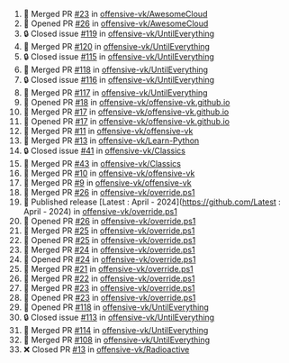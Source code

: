 <!--START_SECTION:activity-->
1. 🎉 Merged PR [#23](https://github.com/offensive-vk/AwesomeCloud/pull/23) in [offensive-vk/AwesomeCloud](https://github.com/offensive-vk/AwesomeCloud)
2. 💪 Opened PR [#26](https://github.com/offensive-vk/AwesomeCloud/pull/26) in [offensive-vk/AwesomeCloud](https://github.com/offensive-vk/AwesomeCloud)
3. 🔒 Closed issue [#119](https://github.com/offensive-vk/UntilEverything/issues/119) in [offensive-vk/UntilEverything](https://github.com/offensive-vk/UntilEverything)
4. 🎉 Merged PR [#120](https://github.com/offensive-vk/UntilEverything/pull/120) in [offensive-vk/UntilEverything](https://github.com/offensive-vk/UntilEverything)
5. 🔒 Closed issue [#115](https://github.com/offensive-vk/UntilEverything/issues/115) in [offensive-vk/UntilEverything](https://github.com/offensive-vk/UntilEverything)
6. 🎉 Merged PR [#118](https://github.com/offensive-vk/UntilEverything/pull/118) in [offensive-vk/UntilEverything](https://github.com/offensive-vk/UntilEverything)
7. 🔒 Closed issue [#116](https://github.com/offensive-vk/UntilEverything/issues/116) in [offensive-vk/UntilEverything](https://github.com/offensive-vk/UntilEverything)
8. 🎉 Merged PR [#117](https://github.com/offensive-vk/UntilEverything/pull/117) in [offensive-vk/UntilEverything](https://github.com/offensive-vk/UntilEverything)
9. 💪 Opened PR [#18](https://github.com/offensive-vk/offensive-vk.github.io/pull/18) in [offensive-vk/offensive-vk.github.io](https://github.com/offensive-vk/offensive-vk.github.io)
10. 🎉 Merged PR [#17](https://github.com/offensive-vk/offensive-vk.github.io/pull/17) in [offensive-vk/offensive-vk.github.io](https://github.com/offensive-vk/offensive-vk.github.io)
11. 💪 Opened PR [#17](https://github.com/offensive-vk/offensive-vk.github.io/pull/17) in [offensive-vk/offensive-vk.github.io](https://github.com/offensive-vk/offensive-vk.github.io)
12. 🎉 Merged PR [#11](https://github.com/offensive-vk/offensive-vk/pull/11) in [offensive-vk/offensive-vk](https://github.com/offensive-vk/offensive-vk)
13. 🎉 Merged PR [#13](https://github.com/offensive-vk/Learn-Python/pull/13) in [offensive-vk/Learn-Python](https://github.com/offensive-vk/Learn-Python)
14. 🔒 Closed issue [#41](https://github.com/offensive-vk/Classics/issues/41) in [offensive-vk/Classics](https://github.com/offensive-vk/Classics)
15. 🎉 Merged PR [#43](https://github.com/offensive-vk/Classics/pull/43) in [offensive-vk/Classics](https://github.com/offensive-vk/Classics)
16. 🎉 Merged PR [#10](https://github.com/offensive-vk/offensive-vk/pull/10) in [offensive-vk/offensive-vk](https://github.com/offensive-vk/offensive-vk)
17. 🎉 Merged PR [#9](https://github.com/offensive-vk/offensive-vk/pull/9) in [offensive-vk/offensive-vk](https://github.com/offensive-vk/offensive-vk)
18. 🎉 Merged PR [#26](https://github.com/offensive-vk/override.ps1/pull/26) in [offensive-vk/override.ps1](https://github.com/offensive-vk/override.ps1)
19. 🚀 Published release [Latest : April - 2024](https://github.com/Latest : April - 2024) in [offensive-vk/override.ps1](https://github.com/offensive-vk/override.ps1)
20. 💪 Opened PR [#26](https://github.com/offensive-vk/override.ps1/pull/26) in [offensive-vk/override.ps1](https://github.com/offensive-vk/override.ps1)
21. 🎉 Merged PR [#25](https://github.com/offensive-vk/override.ps1/pull/25) in [offensive-vk/override.ps1](https://github.com/offensive-vk/override.ps1)
22. 💪 Opened PR [#25](https://github.com/offensive-vk/override.ps1/pull/25) in [offensive-vk/override.ps1](https://github.com/offensive-vk/override.ps1)
23. 🎉 Merged PR [#24](https://github.com/offensive-vk/override.ps1/pull/24) in [offensive-vk/override.ps1](https://github.com/offensive-vk/override.ps1)
24. 💪 Opened PR [#24](https://github.com/offensive-vk/override.ps1/pull/24) in [offensive-vk/override.ps1](https://github.com/offensive-vk/override.ps1)
25. 🎉 Merged PR [#21](https://github.com/offensive-vk/override.ps1/pull/21) in [offensive-vk/override.ps1](https://github.com/offensive-vk/override.ps1)
26. 🎉 Merged PR [#22](https://github.com/offensive-vk/override.ps1/pull/22) in [offensive-vk/override.ps1](https://github.com/offensive-vk/override.ps1)
27. 🎉 Merged PR [#23](https://github.com/offensive-vk/override.ps1/pull/23) in [offensive-vk/override.ps1](https://github.com/offensive-vk/override.ps1)
28. 💪 Opened PR [#23](https://github.com/offensive-vk/override.ps1/pull/23) in [offensive-vk/override.ps1](https://github.com/offensive-vk/override.ps1)
29. 💪 Opened PR [#118](https://github.com/offensive-vk/UntilEverything/pull/118) in [offensive-vk/UntilEverything](https://github.com/offensive-vk/UntilEverything)
30. 🔒 Closed issue [#113](https://github.com/offensive-vk/UntilEverything/issues/113) in [offensive-vk/UntilEverything](https://github.com/offensive-vk/UntilEverything)
31. 🎉 Merged PR [#114](https://github.com/offensive-vk/UntilEverything/pull/114) in [offensive-vk/UntilEverything](https://github.com/offensive-vk/UntilEverything)
32. 🎉 Merged PR [#108](https://github.com/offensive-vk/UntilEverything/pull/108) in [offensive-vk/UntilEverything](https://github.com/offensive-vk/UntilEverything)
33. ❌ Closed PR [#13](https://github.com/offensive-vk/Radioactive/pull/13) in [offensive-vk/Radioactive](https://github.com/offensive-vk/Radioactive)
<!--END_SECTION:activity-->
